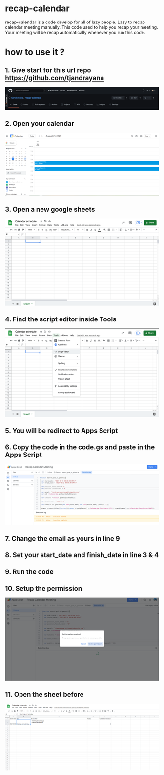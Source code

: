 # recap-calendar

recap-calendar is a code develop for all of lazy people. Lazy to recap calendar meeting manually. This code used to help you recap your meeting. Your meeting will be recap automatically whenever you run this code.


# how to use it ?

## 1. Give start for this url repo https://github.com/tjandrayana

![](./img/star.png)

## 2. Open your calendar 

![](./img/calendar_list.png) 

## 3. Open a new google sheets

![](./img/calendar_sheet.png)

## 4. Find the script editor inside Tools
    
![](./img/script_editor.png)

## 5. You will be redirect to Apps Script

## 6. Copy the code in the code.gs and paste in the Apps Script
    
![](./img/apps_script.png)

## 7. Change the email as yours in line 9

## 8. Set your start_date and finish_date in line 3 & 4

## 9. Run the code 

## 10. Setup the permission

![](./img/review_permission.png)

## 11. Open the sheet before

![](./img/result.png)
